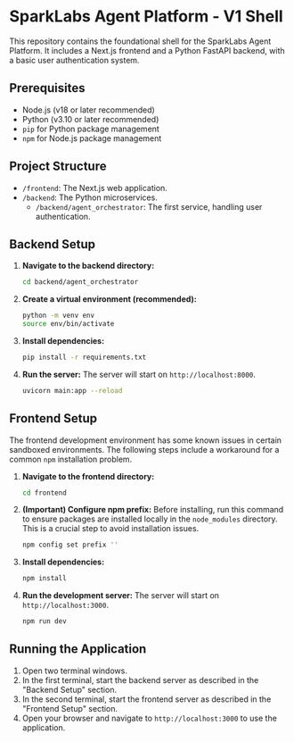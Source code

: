 # SparkLabs Agent Platform - V1 Shell

This repository contains the foundational shell for the SparkLabs Agent Platform. It includes a Next.js frontend and a Python FastAPI backend, with a basic user authentication system.

## Prerequisites

- Node.js (v18 or later recommended)
- Python (v3.10 or later recommended)
- `pip` for Python package management
- `npm` for Node.js package management

## Project Structure

- `/frontend`: The Next.js web application.
- `/backend`: The Python microservices.
  - `/backend/agent_orchestrator`: The first service, handling user authentication.

## Backend Setup

1. **Navigate to the backend directory:**
   ```bash
   cd backend/agent_orchestrator
   ```

2. **Create a virtual environment (recommended):**
   ```bash
   python -m venv env
   source env/bin/activate
   ```

3. **Install dependencies:**
   ```bash
   pip install -r requirements.txt
   ```

4. **Run the server:**
   The server will start on `http://localhost:8000`.
   ```bash
   uvicorn main:app --reload
   ```

## Frontend Setup

The frontend development environment has some known issues in certain sandboxed environments. The following steps include a workaround for a common `npm` installation problem.

1. **Navigate to the frontend directory:**
   ```bash
   cd frontend
   ```

2. **(Important) Configure npm prefix:**
   Before installing, run this command to ensure packages are installed locally in the `node_modules` directory. This is a crucial step to avoid installation issues.
   ```bash
   npm config set prefix ''
   ```

3. **Install dependencies:**
   ```bash
   npm install
   ```

4. **Run the development server:**
   The server will start on `http://localhost:3000`.
   ```bash
   npm run dev
   ```

## Running the Application

1. Open two terminal windows.
2. In the first terminal, start the backend server as described in the "Backend Setup" section.
3. In the second terminal, start the frontend server as described in the "Frontend Setup" section.
4. Open your browser and navigate to `http://localhost:3000` to use the application.
